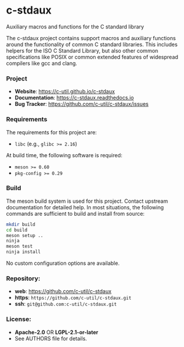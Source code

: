 c-stdaux
========

Auxiliary macros and functions for the C standard library

The c-stdaux project contains support macros and auxiliary functions around the
functionality of common C standard libraries. This includes helpers for the
ISO C Standard Library, but also other common specifications like POSIX or
common extended features of widespread compilers like gcc and clang.

### Project

 * **Website**: <https://c-util.github.io/c-stdaux>
 * **Documentation**: <https://c-stdaux.readthedocs.io>
 * **Bug Tracker**: <https://github.com/c-util/c-stdaux/issues>

### Requirements

The requirements for this project are:

 * `libc` (e.g., `glibc >= 2.16`)

At build time, the following software is required:

 * `meson >= 0.60`
 * `pkg-config >= 0.29`

### Build

The meson build system is used for this project. Contact upstream
documentation for detailed help. In most situations, the following
commands are sufficient to build and install from source:

```sh
mkdir build
cd build
meson setup ..
ninja
meson test
ninja install
```

No custom configuration options are available.

### Repository:

 - **web**:   <https://github.com/c-util/c-stdaux>
 - **https**: `https://github.com/c-util/c-stdaux.git`
 - **ssh**:   `git@github.com:c-util/c-stdaux.git`

### License:

 - **Apache-2.0** OR **LGPL-2.1-or-later**
 - See AUTHORS file for details.

